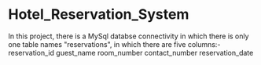 # Hotel_Reservation_System
In this project, there is a MySql databse connectivity in which there is only one table names "reservations", in which there are five columns:- reservation_id   guest_name   room_number   contact_number   reservation_date
